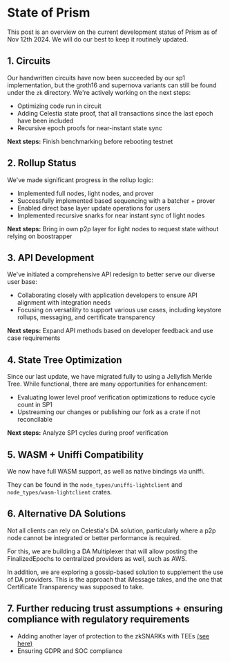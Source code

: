 # State of Prism

This post is an overview on the current development status of Prism as of Nov 12th 2024. We will do our best to keep it routinely updated.

## 1. Circuits

Our handwritten circuits have now been succeeded by our sp1 implementation, but the groth16 and supernova variants can still be found under the `zk` directory.
We're actively working on the next steps:

- Optimizing code run in circuit
- Adding Celestia state proof, that all transactions since the last epoch have been included
- Recursive epoch proofs for near-instant state sync

**Next steps:** Finish benchmarking before rebooting testnet

## 2. Rollup Status

We've made significant progress in the rollup logic:

- Implemented full nodes, light nodes, and prover
- Successfully implemented based sequencing with a batcher + prover
- Enabled direct base layer update operations for users
- Implemented recursive snarks for near instant sync of light nodes

**Next steps:** Bring in own p2p layer for light nodes to request state without relying on boostrapper

## 3. API Development

We've initiated a comprehensive API redesign to better serve our diverse user base:

- Collaborating closely with application developers to ensure API alignment with integration needs
- Focusing on versatility to support various use cases, including keystore rollups, messaging, and certificate transparency

**Next steps:** Expand API methods based on developer feedback and use case requirements

## 4. State Tree Optimization

Since our last update, we have migrated fully to using a Jellyfish Merkle Tree. While functional, there are many opportunities for enhancement:

- Evaluating lower level proof verification optimizations to reduce cycle count in SP1
- Upstreaming our changes or publishing our fork as a crate if not reconcilable

**Next steps:** Analyze SP1 cycles during proof verification

## 5. WASM + Uniffi Compatibility

We now have full WASM support, as well as native bindings via uniffi.

They can be found in the `node_types/uniffi-lightclient` and `node_types/wasm-lightclient` crates.


## 6. Alternative DA Solutions

Not all clients can rely on Celestia's DA solution, particularly where a p2p node cannot be integrated or better performance is required.

For this, we are building a DA Multiplexer that will allow posting the FinalizedEpochs to centralized providers as well, such as AWS.

In addition, we are exploring a gossip-based solution to supplement the use of DA providers. This is the approach that iMessage takes, and the one that Certificate Transparency was supposed to take.

## 7. Further reducing trust assumptions + ensuring compliance with regulatory requirements

- Adding another layer of protection to the zkSNARKs with TEEs [(see here)](https://blog.succinct.xyz/sp1-2fa/)
- Ensuring GDPR and SOC compliance
